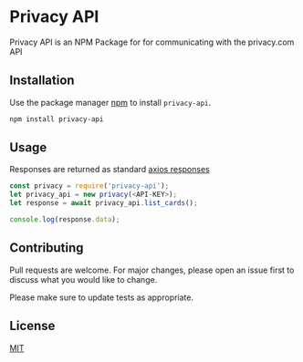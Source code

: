 # Privacy API

Privacy API is an NPM Package for for communicating with the privacy.com API

## Installation

Use the package manager [npm](https://www.npmjs.com/get-npm) to install `privacy-api`.

```bash
npm install privacy-api
```

## Usage

Responses are returned as standard [axios responses](https://github.com/axios/axios#response-schema)

```javascript
const privacy = require('privacy-api');
let privacy_api = new privacy(<API-KEY>);
let response = await privacy_api.list_cards();

console.log(response.data);
```

## Contributing
Pull requests are welcome. For major changes, please open an issue first to discuss what you would like to change.

Please make sure to update tests as appropriate.

## License
[MIT](https://choosealicense.com/licenses/mit/)